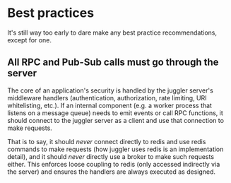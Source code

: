 # Best practices

It's still way too early to dare make any best practice recommendations, except for one.

## All RPC and Pub-Sub calls must go through the server

The core of an application's security is handled by the juggler server's middleware handlers (authentication, authorization, rate limiting, URI whitelisting, etc.). If an internal component (e.g. a worker process that listens on a message queue) needs to emit events or call RPC functions, it should connect to the juggler server as a client and use that connection to make requests.

That is to say, it should *never* connect directly to redis and use redis commands to make requests (how juggler uses redis is an implementation detail), and it should *never* directly use a broker to make such requests either. This enforces loose coupling to redis (only accessed indirectly via the server) and ensures the handlers are always executed as designed.

